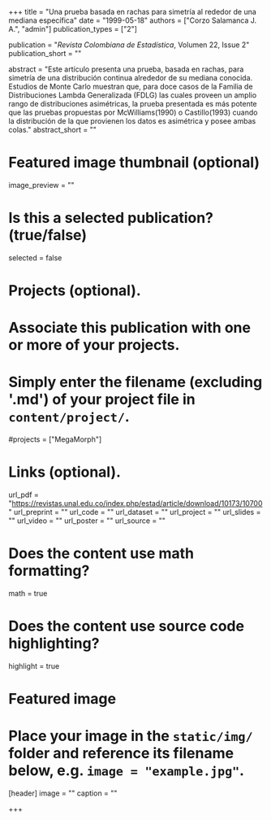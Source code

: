 +++
title = "Una prueba basada en rachas para simetría al rededor de una mediana específica"
date = "1999-05-18"
authors = ["Corzo Salamanca J. A.", "admin"]
publication_types = ["2"]

publication = "*Revista Colombiana de Estadística*, Volumen 22, Issue 2"
publication_short = ""

abstract = "Este artículo presenta una prueba, basada en rachas, para simetría de una distribución continua alrededor de su mediana conocida. Estudios de Monte Carlo muestran que, para doce casos de la Familia de Distribuciones Lambda Generalizada (FDLG) las cuales proveen un amplio rango de distribuciones asimétricas, la prueba presentada es más potente que las pruebas propuestas por McWilliams(1990) o Castillo(1993) cuando la distribución de la que provienen los datos es asimétrica y posee ambas colas."
abstract_short = ""

# Featured image thumbnail (optional)
image_preview = ""

# Is this a selected publication? (true/false)
selected = false

# Projects (optional).
#   Associate this publication with one or more of your projects.
#   Simply enter the filename (excluding '.md') of your project file in `content/project/`.
#projects = ["MegaMorph"]

# Links (optional).
url_pdf = "https://revistas.unal.edu.co/index.php/estad/article/download/10173/10700"
url_preprint = ""
url_code = ""
url_dataset = ""
url_project = ""
url_slides = ""
url_video = ""
url_poster = ""
url_source = ""

# Does the content use math formatting?
math = true

# Does the content use source code highlighting?
highlight = true

# Featured image
# Place your image in the `static/img/` folder and reference its filename below, e.g. `image = "example.jpg"`.
[header]
image = ""
caption = ""

+++
